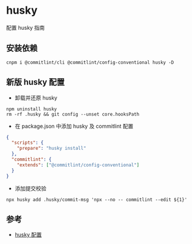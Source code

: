 # husky

配置 husky 指南

## 安装依赖

```
cnpm i @commitlint/cli @commitlint/config-conventional husky -D
```

## 新版 husky 配置

- 卸载并还原 husky

```shell
npm uninstall husky
rm -rf .husky && git config --unset core.hooksPath
```

- 在 package.json 中添加 husky 及 commitlint 配置

```json
{
  "scripts": {
    "prepare": "husky install"
  },
  "commitlint": {
    "extends": ["@commitlint/config-conventional"]
  }
}
```

- 添加提交校验

```shell
npx husky add .husky/commit-msg 'npx --no -- commitlint --edit ${1}'
```

## 参考

- [husky 配置](https://blog.qbb.sh/post/2022/01/11/husky/)
